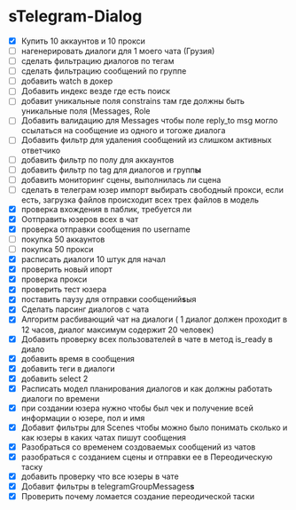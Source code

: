 # **s**Telegram-Dialog

* [X] Купить 10 аккаунтов и 10 прокси
* [ ] нагенерировать диалоги для 1 моего чата (Грузия)
* [ ] сделать фильтрацию диалогов по тегам
* [ ] cделать фильтрацию сообщений по группе
* [ ] добавить watch в докер
* [ ] Добавить индекс везде где есть поиск
* [ ] добавит уникальные поля constrains там где должны быть уникальные поля (Messages, Role
* [ ] Добавить валидацию для Messages чтобы поле reply_to msg могло ссылаться на сообщение из одного и тогоже диалога
* [ ] Добавить фильтр для удаления сообщений из слишком активных ответчико
* [ ] добавить фильтр по полу для аккаунтов
* [ ] добавить фильтр по tag для диалогов и групп**ы**
* [ ] добавить мониторинг сцены, выполнилась ли сцена
* [ ] сделать в телеграм юзер импорт выбирать свободный прокси, если есть, загрузка файлов происходит всех трех файлов в модель
* [X] проверка вхождения в паблик, требуется ли
* [X] Оотправить юзеров всех в чат
* [X] проверка отправки сообщения по username
* [ ] покупка 50 аккаунтов
* [ ] покупка 50 прокси
* [X] расписать диалоги 10 штук для начал
* [X] проверить новый ипорт
* [X] проверка прокси
* [X] проверить тест юзера
* [X] поставить паузу для отправки сообщений**s**ыя
* [X] Сделать парсинг диалогов с чата
* [X] Алгоритм расбивающий чат на диалоги ( 1 диалог должен проходит в 12 часов, диалог максимум содержит 20 человек)
* [X] Добавить проверку всех пользователей в чате в метод is_ready в диало
* [X] добавить время в сообщения
* [X] добавить теги в диалоги
* [X] добавить select 2
* [X] Расписать модел планирования диалогов и как должны работать диалоги по времени
* [X] при создании юзера нужно чтобы был чек и получение всей информации о юзере, пол и имя
* [X] Добавит фильтры для Scenes чтобы можно было понимать сколько и как юзеры в каких чатах пишут сообщения
* [X] Разобраться со временем создоваемых сообщений из чатов
* [X] разобраться с созданием сцены и отправки ее в Переодическую таску
* [X] добавить проверку что все юзеры в чате
* [X] Добавит фильтры в telegramGroupMessages**s**
* [X] Проверить почему ломается создание переодической таски
